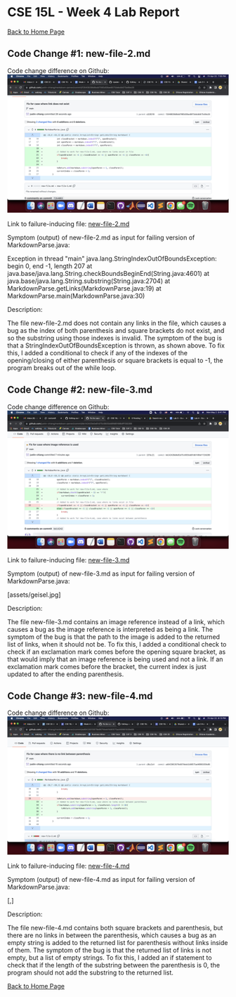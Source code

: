 # CSE 15L - Week 4 Lab Report

[Back to Home Page](index.html)

## Code Change #1: new-file-2.md
Code change difference on Github:
![Code change for new-file-2.md](/assets/week-4-images/image1.png)

Link to failure-inducing file: [new-file-2.md](https://github.com/justin-chiang/markdown-parser/blob/main/new-file-2.md?plain=1)

Symptom (output) of new-file-2.md as input for failing version of MarkdownParse.java:

Exception in thread "main" java.lang.StringIndexOutOfBoundsException: begin 0, end -1, length 207
        at java.base/java.lang.String.checkBoundsBeginEnd(String.java:4601)
        at java.base/java.lang.String.substring(String.java:2704)
        at MarkdownParse.getLinks(MarkdownParse.java:19)
        at MarkdownParse.main(MarkdownParse.java:30)

Description:

The file new-file-2.md does not contain any links in the file, which causes a bug as the index of both parenthesis and square brackets do not exist, and so the substring using those indexes is invalid. The symptom of the bug is that a StringIndexOutOfBoundsException is thrown, as shown above. To fix this, I added a conditional to check if any of the indexes of the opening/closing of either parenthesis or square brackets is equal to -1, the program breaks out of the while loop.

## Code Change #2: new-file-3.md
Code change difference on Github:
![Code change for new-file-3.md](/assets/week-4-images/image2.png)

Link to failure-inducing file: [new-file-3.md](https://github.com/justin-chiang/markdown-parser/blob/main/new-file-3.md?plain=1)

Symptom (output) of new-file-3.md as input for failing version of MarkdownParse.java:

[assets/geisel.jpg]

Description:

The file new-file-3.md contains an image reference instead of a link, which causes a bug as the image reference is interpreted as being a link. The symptom of the bug is that the path to the image is added to the returned list of links, when it should not be. To fix this, I added a conditional check to check if an exclamation mark comes before the opening square bracket, as that would imply that an image reference is being used and not a link. If an exclamation mark comes before the bracket, the current index is just updated to after the ending parenthesis.

## Code Change #3: new-file-4.md
Code change difference on Github:
![Code change for new-file-4.md](/assets/week-4-images/image3.png)

Link to failure-inducing file: [new-file-4.md](https://github.com/justin-chiang/markdown-parser/blob/main/new-file-4.md?plain=1)

Symptom (output) of new-file-4.md as input for failing version of MarkdownParse.java:

[,]

Description:

The file new-file-4.md contains both square brackets and parenthesis, but there are no links in between the parenthesis, which causes a bug as an empty string is added to the returned list for parenthesis without links inside of them. The symptom of the bug is that the returned list of links is not empty, but a list of empty strings. To fix this, I added an if statement to check that if the length of the substring between the parenthesis is 0, the program should not add the substring to the returned list.

[Back to Home Page](index.html)
